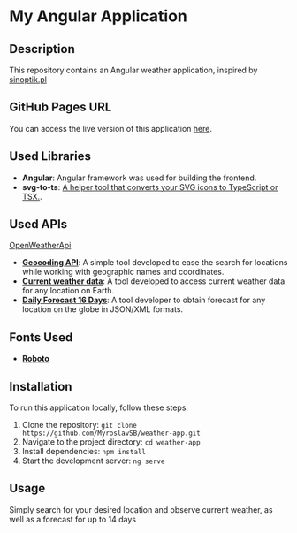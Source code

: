 # My Angular Application

## Description
This repository contains an Angular weather application, inspired by [sinoptik.pl](https://sinoptik.pl/)

## GitHub Pages URL
You can access the live version of this application [here](https://MyroslavSB.github.io/weather-app/).

## Used Libraries
- **Angular**: Angular framework was used for building the frontend.
- **svg-to-ts**: [A helper tool that converts your SVG icons to TypeScript or TSX.](https://www.npmjs.com/package/svg-to-ts).

## Used APIs
  [OpenWeatherApi](https://openweathermap.org/api)
- **[Geocoding API](https://openweathermap.org/api/geocoding-api)**: A simple tool developed to ease the search for locations while working with geographic names and coordinates.
- **[Current weather data](https://openweathermap.org/current)**: A tool developed to access current weather data for any location on Earth.
- **[Daily Forecast 16 Days](https://openweathermap.org/forecast16)**: A tool developer to obtain forecast for any location on the globe in JSON/XML formats.

## Fonts Used
- **[Roboto](https://fonts.google.com/specimen/Roboto)**

## Installation
To run this application locally, follow these steps:

1. Clone the repository: `git clone https://github.com/MyroslavSB/weather-app.git`
2. Navigate to the project directory: `cd weather-app`
3. Install dependencies: `npm install`
4. Start the development server: `ng serve`

## Usage

Simply search for your desired location and observe current weather, as well as a forecast for up to 14 days

